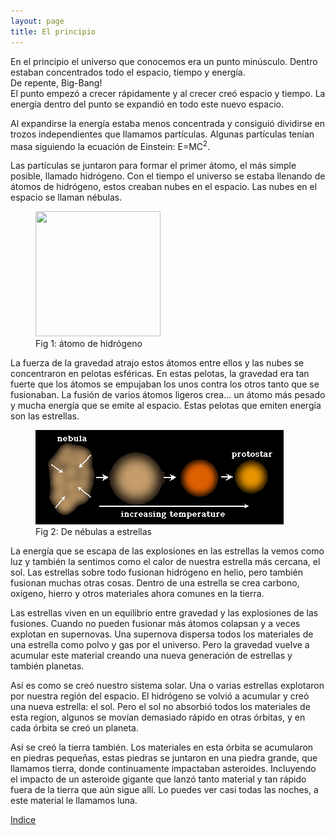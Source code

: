 ```yaml
---
layout: page
title: El principio
---
```


En el principio el universo que conocemos era un punto minúsculo. Dentro estaban concentrados todo el espacio, tiempo y energía.     
De repente, Big-Bang!   
El punto empezó a crecer rápidamente y al crecer creó espacio y tiempo. La energía dentro del punto se expandió en todo este nuevo espacio.

Al expandirse la energía estaba menos concentrada y consiguió dividirse en trozos independientes que llamamos partículas.
Algunas partículas tenían masa siguiendo la ecuación de Einstein:  E=MC<sup>2</sup>.

Las partículas se juntaron para formar el primer átomo, el más simple posible, llamado hidrógeno. Con el tiempo el universo se estaba llenando de átomos de hidrógeno, estos creaban nubes en el espacio. Las nubes en el espacio se llaman nébulas.
<figure>
    <img src="https://lh4.googleusercontent.com/mXmOVp2yacibMZpjERlAK6ZNU9kun2Y8umJnRmZeK1IHtZREQomGnpt1ztZoN-ih1uHx7K8IMfBwz7RuswjuWcpGeXuhdSe_sfzsOPgdA7tCpSYo9JKOdICCUndmJMkZ6n4XpYkv" width="200" height="200" />
    <figcaption>Fig 1: átomo de hidrógeno</figcaption>
</figure>


La fuerza de la gravedad atrajo estos átomos entre ellos y las nubes se concentraron en pelotas esféricas. En estas pelotas, la gravedad era tan fuerte que los átomos se empujaban los unos contra los otros tanto que se fusionaban. La fusión de varios átomos ligeros crea… un átomo más pesado y mucha energía que se emite al espacio. Estas pelotas que emiten energía son las estrellas.

<figure>
    <img src='public/nebula.gif' />
    <figcaption>Fig 2: De nébulas a estrellas</figcaption>
</figure>

La energía que se escapa de las explosiones en las estrellas la vemos como luz y también la sentimos como el calor de nuestra estrella más cercana, el sol. Las estrellas sobre todo fusionan hidrógeno en helio, pero también fusionan muchas otras cosas. Dentro de una estrella se crea carbono, oxígeno, hierro y otros materiales ahora comunes en la tierra. 

Las estrellas viven en un equilibrio entre gravedad y las explosiones de las fusiones. Cuando no pueden fusionar más átomos colapsan y a veces explotan en supernovas. Una supernova dispersa todos los materiales de una estrella como polvo y gas por el universo. Pero la gravedad vuelve a acumular este material creando una nueva generación de estrellas y también planetas.

Así es como se creó nuestro sistema solar. Una o varias estrellas explotaron por nuestra región del espacio. El hidrógeno se volvió a acumular y creó una nueva estrella: el sol. Pero el sol no absorbió todos los materiales de esta region, algunos se movían demasiado rápido en otras órbitas, y en cada órbita se creó un planeta. 

Así se creó la tierra también. Los materiales en esta órbita se acumularon en piedras pequeñas, estas piedras se juntaron en una piedra grande, que llamamos tierra, donde continuamente impactaban asteroides. Incluyendo el impacto de un asteroide gigante que lanzó tanto material y tan rápido fuera de la tierra que aún sigue allí. Lo puedes ver casi todas las noches, a este material le llamamos luna. 


[Indice](index.html)


